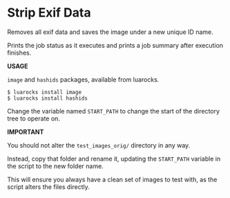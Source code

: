 # Strip Exif Data

Removes all exif data and saves the image under a new unique ID
name.

Prints the job status as it executes and prints a job summary
after execution finishes.

**USAGE**

`image` and `hashids` packages, available from luarocks.

    $ luarocks install image
    $ luarocks install hashids

Change the variable named `START_PATH` to change the start
of the directory tree to operate on.

**IMPORTANT**

You should not alter the `test_images_orig/` directory in any way.

Instead, copy that folder and rename it, updating the `START_PATH`
variable in the script to the new folder name.

This will ensure you always have a clean set of images to
test with, as the script alters the files directly.
